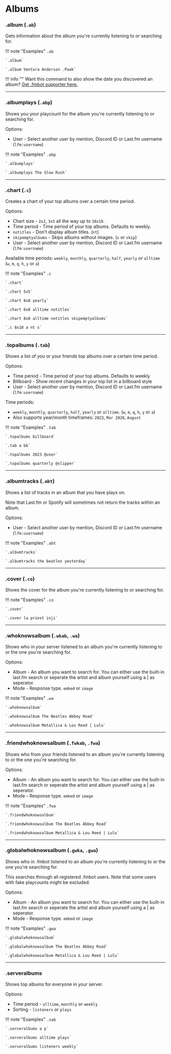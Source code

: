 # Albums

### .album (`.ab`)

Gets information about the album you're currently listening to or searching for.

!!! note "Examples"
    `.ab`

    `.album`

    `.album Ventura Anderson .Paak`

!!! info ""
    Want this command to also show the date you discovered an album? [Get .fmbot supporter here.](/supporter)
    
---

### .albumplays (`.abp`)

Shows you your playcount for the album you're currently listening to or searching for.

Options: 

* User - Select another user by mention, Discord ID or Last.fm username (`lfm:username`)

!!! note "Examples"
    `.abp`

    `.albumplays`
    
    `.albumplays The Slow Rush`
    
---

### .chart (`.c`)

Creates a chart of your top albums over a certain time period.

Options:

* Chart size - `2x2`, `3x5` all the way up to `10x10`.
* Time period - Time period of your top albums. Defaults to weekly.
* `notitles` - Don't display album titles. (`nt`)
* `skipemptyalbums` - Skips albums without images. (`s` or `skip`)
* User - Select another user by mention, Discord ID or Last.fm username (`lfm:username`)

Available time periods: `weekly`, `monthly`, `quarterly`, `half`, `yearly` or `alltime` (`w`, `m`, `q`, `h`, `y` or `a`)

!!! note "Examples"
    `.c`

    `.chart`

    `.chart 5x5`

    `.chart 8x8 yearly`

    `.chart 6x8 alltime notitles`

    `.chart 8x8 alltime notitles skipemptyalbums`

    `.c 8x10 a nt s`

---

### .topalbums (`.tab`)

Shows a list of you or your friends top albums over a certain time period.

Options:

* Time period - Time period of your top albums. Defaults to weekly
* Billboard - Show recent changes in your top list in a billboard style
* User - Select another user by mention, Discord ID or Last.fm username (`lfm:username`)

Time periods: 

* `weekly`, `monthly`, `quarterly`, `half`, `yearly` or `alltime`. (`w`, `m`, `q`, `h`, `y` or `a`)
* Also supports year/month timeframes: `2023`, `Mar 2020`, `August`

!!! note "Examples"
    `.tab`

    `.topalbums billboard`

    `.tab a bb`

    `.topalbums 2023 @user`

    `.topalbums quarterly @slipper`

---

### .albumtracks (`.abt`)

Shows a list of tracks in an album that you have plays on.

Note that Last.fm or Spotify will sometimes not return the tracks within an album.

Options:

* User - Select another user by mention, Discord ID or Last.fm username (`lfm:username`)

!!! note "Examples"
    `.abt`

    `.albumtracks`

    `.albumtracks the beatles yesterday`

---

### .cover (`.co`)

Shows the cover for the album you're currently listening to or searching for.

!!! note "Examples"
    `.co`

    `.cover`
    
    `.cover la priest inji`

---

### .whoknowsalbum (`.wkab`, `.wa`)

Shows who in your server listened to an album you're currently listening to or the one you're searching for.

Options:

* Album - An album you want to search for. You can either use the built-in last.fm search or seperate the artist and album yourself using a | as seperator.
* Mode - Response type. `embed` or `image`

!!! note "Examples"
    `.wa`

    `.whoknowsalbum`

    `.whoknowsalbum The Beatles Abbey Road`

    `.whoknowsalbum Metallica & Lou Reed | Lulu`

---

### .friendwhoknowsalbum (`.fwkab`, `.fwa`)

Shows who from your friends listened to an album you're currently listening to or the one you're searching for.

Options:

* Album - An album you want to search for. You can either use the built-in last.fm search or seperate the artist and album yourself using a | as seperator.
* Mode - Response type. `embed` or `image`

!!! note "Examples"
    `.fwa`

    `.friendwhoknowsalbum`

    `.friendwhoknowsalbum The Beatles Abbey Road`

    `.friendwhoknowsalbum Metallica & Lou Reed | Lulu`


---


### .globalwhoknowsalbum (`.gwka`, `.gwa`)

Shows who in .fmbot listened to an album you're currently listening to or the one you're searching for.

This searches through all registered .fmbot users. Note that some users with fake playcounts might be excluded.

Options:

* Album - An album you want to search for. You can either use the built-in last.fm search or seperate the artist and album yourself using a | as seperator.
* Mode - Response type. `embed` or `image`

!!! note "Examples"
    `.gwa`

    `.globalwhoknowsalbum`

    `.globalwhoknowsalbum The Beatles Abbey Road`

    `.globalwhoknowsalbum Metallica & Lou Reed | Lulu`

---

### .serveralbums

Shows top albums for everyone in your server.

Options:

* Time period - `alltime`, `monthly` or `weekly`
* Sorting - `listeners` or `plays`

!!! note "Examples"
    `.sab`

    `.serveralbums a p`

    `.serveralbums alltime plays`

    `.serveralbums listeners weekly`


